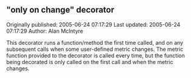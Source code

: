 ## "only on change" decorator

Originally published: 2005-06-24 07:17:29
Last updated: 2005-06-24 07:17:29
Author: Alan McIntyre

This decorator runs a function/method the first time called, and on any subsequent calls when some user-defined metric changes.  The metric function provided to the decorator is called every time, but the function being decorated is only called on the first call and when the metric changes.